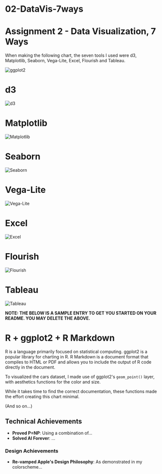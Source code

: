 # 02-DataVis-7ways

Assignment 2 - Data Visualization, 7 Ways  
===

When making the following chart, the seven tools I used were d3, Matplotlib, Seaborn, Vega-Lite, Excel, Flourish and Tableau.

![ggplot2](img/original.png)

# d3

![d3](img/d3_vis.png)

# Matplotlib

![Matplotlib](img/matplotlib_vis.png)

# Seaborn

![Seaborn](img/seaborn_vis.png)

# Vega-Lite

![Vega-Lite](img/vega-lite_vis.png)

# Excel

![Excel](img/excel_vis.png)

# Flourish

![Flourish](img/flourish_vis.png)

# Tableau

![Tableau](img/tableau_vis.png)

**NOTE: THE BELOW IS A SAMPLE ENTRY TO GET YOU STARTED ON YOUR README. YOU MAY DELETE THE ABOVE.**

# R + ggplot2 + R Markdown

R is a language primarily focused on statistical computing.
ggplot2 is a popular library for charting in R.
R Markdown is a document format that compiles to HTML or PDF and allows you to include the output of R code directly in the document.

To visualized the cars dataset, I made use of ggplot2's `geom_point()` layer, with aesthetics functions for the color and size.

While it takes time to find the correct documentation, these functions made the effort creating this chart minimal.

(And so on...)


## Technical Achievements
- **Proved P=NP**: Using a combination of...
- **Solved AI Forever**: ...

### Design Achievements
- **Re-vamped Apple's Design Philosophy**: As demonstrated in my colorscheme...

